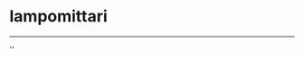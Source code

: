 # lampomittari
---
''
<html>
    <head>
      <script type="text/javascript" src="https://www.gstatic.com/charts/loader.js"></script>
      <script type="text/javascript">
        google.charts.load('current', {'packages':['corechart']});
        google.charts.setOnLoadCallback(drawChart);
      

        async function drawChart() {

         let url='https://api.thingspeak.com/channels/1527799/feeds.json?results=20';
         
         const fetchResults = await fetch(url);
         const jsonResults = await fetchResults.json();
         const feedsResults = jsonResults.feeds;

         let editRows = [['Pvm','lämpötila']];

                  
         //let editRows='';
         for (const i in feedsResults) {
             editRows.push([feedsResults[i].created_at, parseInt(feedsResults[i].field2.split('.')[0])]);
           //  editRows +=" "+ feedsResults[i].field1.split('.')[0];
         }
         document.getElementById("resultTable").innerHTML = editRows;

        var data = google.visualization.arrayToDataTable( editRows);

        
        let editRows2 = [['Pvm', 'ilmankosteus']];
        for (const i in feedsResults) {
             editRows2.push([feedsResults[i].created_at, parseInt(feedsResults[i].field1.split('.')[0])]);
        }
        var data2 = google.visualization.arrayToDataTable( editRows2);
        document.getElementById("resultTable").innerHTML = editRows2;
        

        let editRows3 = [['Pvm', 'Dew_point']];
        for (const i in feedsResults) {
             editRows3.push([feedsResults[i].created_at, parseInt(feedsResults[i].field3.split('.')[0])]);
        }
        var data3 = google.visualization.arrayToDataTable( editRows3);
       document.getElementById("resultTable").innerHTML = editRows3;
        
        let editRows4 = [['Pvm', 'Heat_index']];
        for (const i in feedsResults) {
             editRows4.push([feedsResults[i].created_at, parseInt(feedsResults[i].field4.split('.')[0])]);
        }
        var data4 = google.visualization.arrayToDataTable( editRows4);
        document.getElementById("resultTable").innerHTML = editRows4;
        
    
      //  var data = google.visualization.arrayToDataTable([
        //  ['Pvm','lämpötila'],
       //   ['1.10', +11],
       //   ['2.10', +7],
       //   ['3.10', +12],
       //   ['4.10',  +4]
       // ]);
     // var data2 = google.visualization.arrayToDataTable([
        //  ['Pvm', 'ilmankosteus'],
        //  ['1.10',  54],
        //  ['2.10',  42],
        //  ['3.10',  60],
        //  ['4.10',  52]
       //]);
      
          var options = {
            title: 'Lämpötila',
            curveType: 'function',
            legend: { position: 'bottom' }
          };
          var options2 = {
            title: 'Ilmankosteus',
            curveType: 'function',
            legend: { position: 'bottom' }
          };
          var options3 = {
           title: 'Dew_point',
           curveType: 'function',
           legend: { position: 'bottom' }
          };
          var options4 = {
            title: 'Heat_index',
            curveType: 'function',
            legend: { position: 'bottom' }
          };
          var chart = new google.visualization.LineChart(document.getElementById('lampotila'));
          chart.draw(data, options);
          var chart2 = new google.visualization.AreaChart(document.getElementById('ilmankosteus'));
          chart2.draw(data2, options2);
          var chart3 = new google.visualization.LineChart(document.getElementById('Dew_point'));
          chart3.draw(data3, options3);
          var chart4 = new google.visualization.AreaChart(document.getElementById('Heat_index'));
          chart4.draw(data4, options4);
          //setTimeout w3Scool 
          setTimeout(drawChart,3000)
        }
      </script>
    </head>
    <body>
        <div id="resultTable"></div>
        <div id="lampotila" style="width: 900px; height: 500px"></div>
        <div id="ilmankosteus" style="width: 900px; height: 500px"></div>
        <div id="Dew_point" style="width: 900px; height: 500px"></div>
        <div id="Heat_index" style="width: 900px; height: 500px"></div>
    </body>
    </body>
  </html>
''
---
! [Kaavio] (https://github.com/NinaVarpa/lampomittari/blob/main/lampomittarin%20kaaviokuvat.jpg)
---
